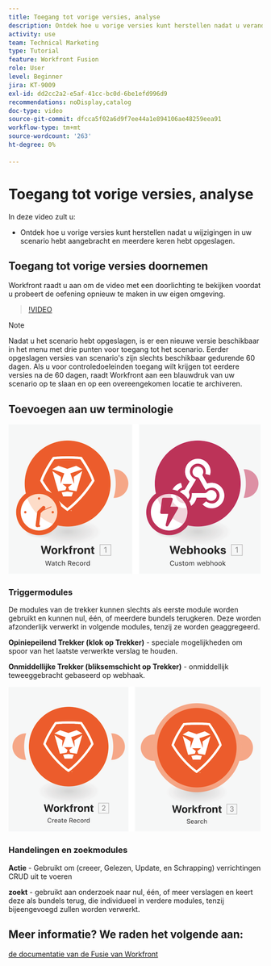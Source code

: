 ```yaml
---
title: Toegang tot vorige versies, analyse
description: Ontdek hoe u vorige versies kunt herstellen nadat u veranderingen in uw scenario hebt aangebracht en hen bewaard in  [!DNL Adobe Workfront Fusion].
activity: use
team: Technical Marketing
type: Tutorial
feature: Workfront Fusion
role: User
level: Beginner
jira: KT-9009
exl-id: dd2cc2a2-e5af-41cc-bc0d-6be1efd996d9
recommendations: noDisplay,catalog
doc-type: video
source-git-commit: dfcca5f02a6d9f7ee44a1e894106ae48259eea91
workflow-type: tm+mt
source-wordcount: '263'
ht-degree: 0%

---
```


# Toegang tot vorige versies, analyse

In deze video zult u:

* Ontdek hoe u vorige versies kunt herstellen nadat u wijzigingen in uw scenario hebt aangebracht en meerdere keren hebt opgeslagen.

## Toegang tot vorige versies doornemen

Workfront raadt u aan om de video met een doorlichting te bekijken voordat u probeert de oefening opnieuw te maken in uw eigen omgeving.

>[!VIDEO](https://video.tv.adobe.com/v/335268/?quality=12&learn=on&enablevpops)

>[!NOTE]
>
>Nadat u het scenario hebt opgeslagen, is er een nieuwe versie beschikbaar in het menu met drie punten voor toegang tot het scenario. Eerder opgeslagen versies van scenario&#39;s zijn slechts beschikbaar gedurende 60 dagen. Als u voor controledoeleinden toegang wilt krijgen tot eerdere versies na de 60 dagen, raadt Workfront aan een blauwdruk van uw scenario op te slaan en op een overeengekomen locatie te archiveren.


## Toevoegen aan uw terminologie

![ een beeld van een horlogeverslag en een module van de douane webhaak ](assets/understand-the-basics-3.png)

### Triggermodules

De modules van de trekker kunnen slechts als eerste module worden gebruikt en kunnen nul, één, of meerdere bundels terugkeren. Deze worden afzonderlijk verwerkt in volgende modules, tenzij ze worden geaggregeerd.

**Opiniepeilend Trekker (klok op Trekker)** - speciale mogelijkheden om spoor van het laatste verwerkte verslag te houden.

**Onmiddellijke Trekker (bliksemschicht op Trekker)** - onmiddellijk teweeggebracht gebaseerd op webhaak.

![ een beeld van creeer verslag en een onderzoeksmodule ](assets/understand-the-basics-4.png)

### Handelingen en zoekmodules

**Actie** - Gebruikt om (creeer, Gelezen, Update, en Schrapping) verrichtingen CRUD uit te voeren

**zoekt** - gebruikt aan onderzoek naar nul, één, of meer verslagen en keert deze als bundels terug, die individueel in verdere modules, tenzij bijeengevoegd zullen worden verwerkt.

## Meer informatie? We raden het volgende aan:

[ de documentatie van de Fusie van Workfront ](https://experienceleague.adobe.com/en/docs/workfront-fusion/using/get-started-with-fusion/understand-workfront-fusion/workfront-fusion-overview)
